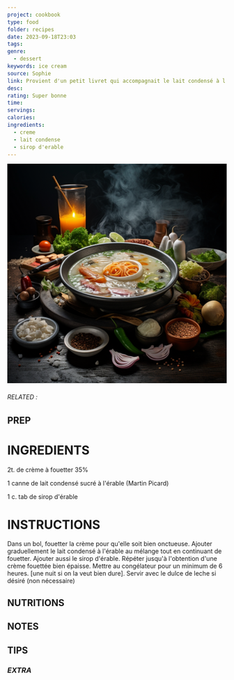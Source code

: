 ```yaml
---
project: cookbook
type: food
folder: recipes
date: 2023-09-18T23:03
tags: 
genre:
  - dessert
keywords: ice cream
source: Sophie
link: Provient d'un petit livret qui accompagnait le lait condensé à l'érable de Martin Picard (Au pied de Cochon
desc: 
rating: Super bonne
time: 
servings: 
calories: 
ingredients:
  - creme
  - lait condense
  - sirop d'erable
---
```


![IMAGE](_default.png)

###### *RELATED* : 


## PREP


# INGREDIENTS

2t. de crème à fouetter 35%

1 canne de lait condensé sucré à l'érable (Martin Picard)

1 c. tab de sirop d'érable


# INSTRUCTIONS

Dans un bol, fouetter la crème pour qu'elle soit bien onctueuse. Ajouter graduellement le lait condensé à l'érable au mélange tout en continuant de fouetter. Ajouter aussi le sirop d'érable. Répéter jusqu'à l'obtention d'une crème fouettée bien épaisse. Mettre au congélateur pour un minimum de 6 heures. [une nuit si on la veut bien dure]. Servir avec le dulce de leche si désiré (non nécessaire)

## NUTRITIONS



## NOTES



## TIPS



### *EXTRA*



